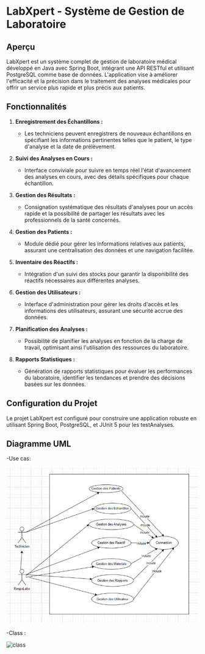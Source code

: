 # LabXpert - Système de Gestion de Laboratoire

## Aperçu
LabXpert est un système complet de gestion de laboratoire médical développé en Java avec Spring Boot, intégrant une API RESTful et utilisant PostgreSQL comme base de données. L'application vise à améliorer l'efficacité et la précision dans le traitement des analyses médicales pour offrir un service plus rapide et plus précis aux patients.

## Fonctionnalités

1. **Enregistrement des Échantillons :**
   - Les techniciens peuvent enregistrers de nouveaux échantillons en spécifiant les informations pertinentes telles que le patient, le type d'analyse et la date de prélèvement.

2. **Suivi des Analyses en Cours :**
   - Interface conviviale pour suivre en temps réel l'état d'avancement des analyses en cours, avec des détails spécifiques pour chaque échantillon.

3. **Gestion des Résultats :**
   - Consignation systématique des résultats d'analyses pour un accès rapide et la possibilité de partager les résultats avec les professionnels de la santé concernés.

4. **Gestion des Patients :**
   - Module dédié pour gérer les informations relatives aux patients, assurant une centralisation des données et une navigation facilitée.

5. **Inventaire des Réactifs :**
   - Intégration d'un suivi des stocks pour garantir la disponibilité des réactifs nécessaires aux différentes analyses.

6. **Gestion des Utilisateurs :**
   - Interface d'administration pour gérer les droits d'accès et les informations des utilisateurs, assurant une sécurité accrue des données.

7. **Planification des Analyses :**
   - Possibilité de planifier les analyses en fonction de la charge de travail, optimisant ainsi l'utilisation des ressources du laboratoire.

8. **Rapports Statistiques :**
   - Génération de rapports statistiques pour évaluer les performances du laboratoire, identifier les tendances et prendre des décisions basées sur les données.

## Configuration du Projet
Le projet LabXpert est configuré pour construire une application robuste en utilisant Spring Boot, PostgreSQL, et JUnit 5 pour les testAnalyses.


## Diagramme UML

-Use cas:

![img.png](img.png)

-Class :

![class](https://github.com/HAMZA0707/LabX-Spring-Boot/assets/89112359/683ab26a-27df-445d-a219-68b8fbed6c1e)


